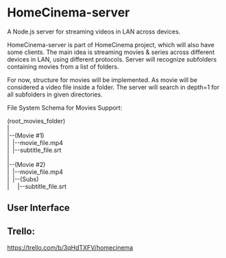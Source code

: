 # HomeCinema-server

A Node.js server for streaming videos in LAN across devices.

HomeCinema-server is part of HomeCinema project, which will also have some clients.
The main idea is streaming movies & series across different devices in LAN, using
different protocols. Server will recognize subfolders containing movies from a list
of folders.

For now, structure for movies will be implemented. As movie will be considered a video file
inside a folder. The server will search in depth=1 for all subfolders in given directories.

File System Schema for Movies Support:

(root_movies_folder)<br/>
|<br/>
|--(Movie #1)<br/>
|&nbsp;&nbsp;|--movie_file.mp4<br/>
|&nbsp;&nbsp;|--subtitle_file.srt<br/>
|<br/>
|--(Movie #2)<br/>
|&nbsp;&nbsp;|--movie_file.mp4<br/>
|&nbsp;&nbsp;|--(Subs)<br/>
|&nbsp;&nbsp;&nbsp;&nbsp;&nbsp;|--subtitle_file.srt<br/>

## User Interface

## Trello: 
https://trello.com/b/3qHdTXFV/homecinema